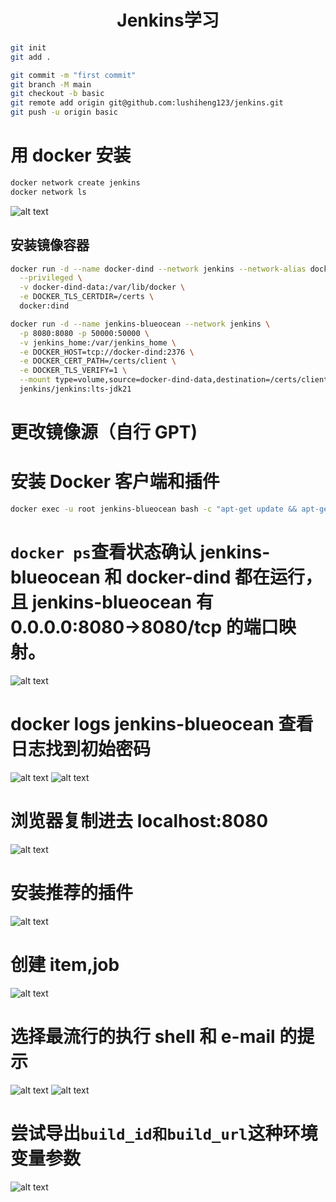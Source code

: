 <h1 align = "center">Jenkins学习</h1>

```sh
git init
git add .

git commit -m "first commit"
git branch -M main
git checkout -b basic
git remote add origin git@github.com:lushiheng123/jenkins.git
git push -u origin basic
```

# 用 docker 安装

```sh
docker network create jenkins
docker network ls
```

![alt text](README_Images/README/image.png)

## 安装镜像容器

```sh
docker run -d --name docker-dind --network jenkins --network-alias docker-dind \
  --privileged \
  -v docker-dind-data:/var/lib/docker \
  -e DOCKER_TLS_CERTDIR=/certs \
  docker:dind
```

```sh
docker run -d --name jenkins-blueocean --network jenkins \
  -p 8080:8080 -p 50000:50000 \
  -v jenkins_home:/var/jenkins_home \
  -e DOCKER_HOST=tcp://docker-dind:2376 \
  -e DOCKER_CERT_PATH=/certs/client \
  -e DOCKER_TLS_VERIFY=1 \
  --mount type=volume,source=docker-dind-data,destination=/certs/client,readonly \
  jenkins/jenkins:lts-jdk21
```

# 更改镜像源（自行 GPT)

# 安装 Docker 客户端和插件

```sh
docker exec -u root jenkins-blueocean bash -c "apt-get update && apt-get install -y docker.io && jenkins-plugin-cli --plugins 'blueocean docker-workflow json-path-api'"
```

# `docker ps`查看状态确认 jenkins-blueocean 和 docker-dind 都在运行，且 jenkins-blueocean 有 0.0.0.0:8080->8080/tcp 的端口映射。

![alt text](README_Images/README/image-3.png)

# docker logs jenkins-blueocean 查看日志找到初始密码

![alt text](README_Images/README/image-4.png)
![alt text](README_Images/README/image-5.png)

# 浏览器复制进去 localhost:8080

![alt text](README_Images/README/image-6.png)

# 安装推荐的插件

![alt text](README_Images/README/image-7.png)

# 创建 item,job

![alt text](README_Images/README/image-8.png)

# 选择最流行的执行 shell 和 e-mail 的提示

![alt text](README_Images/README/image-9.png)
![alt text](README_Images/README/image-10.png)

# 尝试导出`build_id和build_url`这种环境变量参数

![alt text](README_Images/README/image-11.png)
